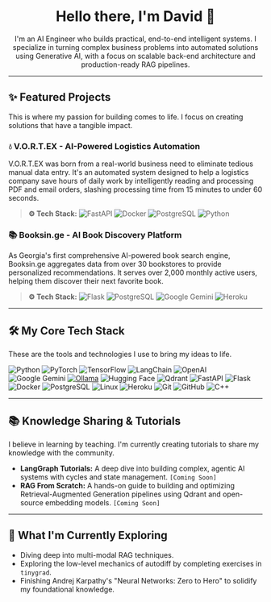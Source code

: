 <!-- 
Hi there! This is your new README. The most important thing you can do now is create the visual assets.
1.  **Banner:** Use Canva or Figma to create a header image (1280x400px is a good size).
2.  **Project GIFs:** Use a tool like ScreenToGif or Kap to record short, looping videos of your projects in action. This is the most impactful part!
-->

<h1 align="center">Hello there, I'm David 👋</h1>
<p align="center">
  I'm an AI Engineer who builds practical, end-to-end intelligent systems. I specialize in turning complex business problems into automated solutions using Generative AI, with a focus on scalable back-end architecture and production-ready RAG pipelines. 
</p>

<!-- <p align="center">
  <a href="[YOUR_PORTFOLIO_WEBSITE_URL]"><img src="https://img.shields.io/badge/Portfolio-Website-blue?style=for-the-badge&logo=google-chrome" /></a>&nbsp;
  <a href="[YOUR_LINKEDIN_URL]"><img src="https://img.shields.io/badge/LinkedIn-Profile-blue?style=for-the-badge&logo=linkedin" /></a>&nbsp;
  <a href="[LINK_TO_YOUR_CV_PDF]"><img src="https://img.shields.io/badge/Download-CV-green?style=for-the-badge&logo=adobe-acrobat-reader" /></a>
</p> -->

---

## ✨ Featured Projects
This is where my passion for building comes to life. I focus on creating solutions that have a tangible impact.

### 💧 V.O.R.T.EX - AI-Powered Logistics Automation
V.O.R.T.EX was born from a real-world business need to eliminate tedious manual data entry. It's an automated system designed to help a logistics company save hours of daily work by intelligently reading and processing PDF and email orders, slashing processing time from 15 minutes to under 60 seconds.

> **⚙️ Tech Stack:**
> ![FastAPI](https://img.shields.io/badge/FastAPI-005571?style=for-the-badge&logo=fastapi)
> ![Docker](https://img.shields.io/badge/Docker-2496ED?style=for-the-badge&logo=docker&logoColor=white)
> ![PostgreSQL](https://img.shields.io/badge/PostgreSQL-4169E1?style=for-the-badge&logo=postgresql&logoColor=white)
> ![Python](https://img.shields.io/badge/Python-3776AB?style=for-the-badge&logo=python&logoColor=white)


### 📚 Booksin.ge - AI Book Discovery Platform
As Georgia's first comprehensive AI-powered book search engine, Booksin.ge aggregates data from over 30 bookstores to provide personalized recommendations. It serves over 2,000 monthly active users, helping them discover their next favorite book.

> **⚙️ Tech Stack:**
> ![Flask](https://img.shields.io/badge/Flask-000000?style=for-the-badge&logo=flask&logoColor=white)
> ![PostgreSQL](https://img.shields.io/badge/PostgreSQL-4169E1?style=for-the-badge&logo=postgresql&logoColor=white)
> ![Google Gemini](https://img.shields.io/badge/Google%20Gemini-4A80F5?style=for-the-badge&logo=google&logoColor=white)
> ![Heroku](https://img.shields.io/badge/Heroku-430098?style=for-the-badge&logo=heroku&logoColor=white)


---

## 🛠️ My Core Tech Stack
These are the tools and technologies I use to bring my ideas to life.

![Python](https://img.shields.io/badge/Python-3776AB?style=for-the-badge&logo=python&logoColor=white)
![PyTorch](https://img.shields.io/badge/PyTorch-%23EE4C2C.svg?style=for-the-badge&logo=PyTorch&logoColor=white)
![TensorFlow](https://img.shields.io/badge/TensorFlow-%23FF6F00.svg?style=for-the-badge&logo=TensorFlow&logoColor=white)
![LangChain](https://img.shields.io/badge/LangChain-008653?style=for-the-badge&logo=LangChain&logoColor=white)
![OpenAI](https://img.shields.io/badge/OpenAI-412991?style=for-the-badge&logo=openai&logoColor=white)
![Google Gemini](https://img.shields.io/badge/Google%20Gemini-4A80F5?style=for-the-badge&logo=google&logoColor=white)
[![Ollama](https://img.shields.io/badge/Ollama-fff?style=for-the-badge&logo=ollama&logoColor=000)](#)
![Hugging Face](https://img.shields.io/badge/%F0%9F%A4%97%20Hugging%20Face-FFD21E?style=for-the-badge&logo=huggingface&logoColor=black)
![Qdrant](https://img.shields.io/badge/Qdrant-AC1431?style=for-the-badge&logo=qdrant&logoColor=white)
![FastAPI](https://img.shields.io/badge/FastAPI-005571?style=for-the-badge&logo=fastapi)
![Flask](https://img.shields.io/badge/Flask-000000?style=for-the-badge&logo=flask&logoColor=white)
![Docker](https://img.shields.io/badge/Docker-2496ED?style=for-the-badge&logo=docker&logoColor=white)
![PostgreSQL](https://img.shields.io/badge/PostgreSQL-4169E1?style=for-the-badge&logo=postgresql&logoColor=white)
![Linux](https://img.shields.io/badge/Linux-FCC624?style=for-the-badge&logo=linux&logoColor=black)
![Heroku](https://img.shields.io/badge/Heroku-430098?style=for-the-badge&logo=heroku&logoColor=white)
![Git](https://img.shields.io/badge/Git-F05032?style=for-the-badge&logo=git&logoColor=white)
![GitHub](https://img.shields.io/badge/GitHub-181717?style=for-the-badge&logo=github&logoColor=white)
![C++](https://img.shields.io/badge/C%2B%2B-00599C?style=for-the-badge&logo=c%2B%2B&logoColor=white)

---

## 📚 Knowledge Sharing & Tutorials
I believe in learning by teaching. I'm currently creating tutorials to share my knowledge with the community.

- **LangGraph Tutorials:** A deep dive into building complex, agentic AI systems with cycles and state management. `[Coming Soon]`
- **RAG From Scratch:** A hands-on guide to building and optimizing Retrieval-Augmented Generation pipelines using Qdrant and open-source embedding models. `[Coming Soon]`

---

## 🌱 What I'm Currently Exploring

- Diving deep into multi-modal RAG techniques.
- Exploring the low-level mechanics of autodiff by completing exercises in `tinygrad`.
- Finishing Andrej Karpathy's "Neural Networks: Zero to Hero" to solidify my foundational knowledge.

<!--
---

## 📫 Let's Connect!
I'm always open to discussing new projects, creative ideas, or opportunities to be part of an ambitious team.

<p align="left">
  <a href="mailto:[YOUR_EMAIL]"><img src="https://img.shields.io/badge/Email-Contact_Me-red?style=for-the-badge&logo=gmail" /></a>&nbsp;
  <a href="[YOUR_LINKEDIN_URL]"><img src="https://img.shields.io/badge/LinkedIn-Connect-blue?style=for-the-badge&logo=linkedin" /></a>
</p>
